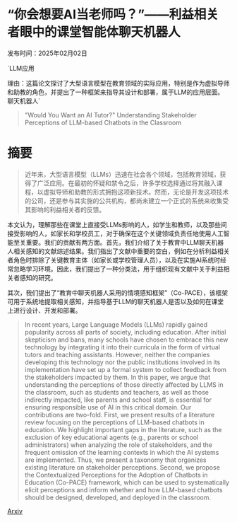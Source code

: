 # “你会想要AI当老师吗？”——利益相关者眼中的课堂智能体聊天机器人

发布时间：2025年02月02日

`LLM应用

理由：这篇论文探讨了大型语言模型在教育领域的实际应用，特别是作为虚拟导师和助教的角色，并提出了一种框架来指导其设计和部署，属于LLM的应用层面。` `聊天机器人`

> "Would You Want an AI Tutor?" Understanding Stakeholder Perceptions of LLM-based Chatbots in the Classroom

# 摘要

> 近年来，大型语言模型（LLMs）迅速在社会各个领域，包括教育领域，获得了广泛应用。在最初的怀疑和禁令之后，许多学校选择通过将其融入课程，以虚拟导师和助教的形式拥抱这项新技术。然而，无论是开发这项技术的公司，还是参与其实施的公共机构，都尚未建立一个正式的系统来收集受其影响的利益相关者的反馈。

本文认为，理解那些在课堂上直接受LLMs影响的人，如学生和教师，以及那些间接受影响的人，如家长和学校员工，对于确保在这个关键领域负责任地使用人工智能至关重要。我们的贡献有两方面。首先，我们介绍了关于教育中LLM聊天机器人相关感知的文献综述结果。我们指出了文献中重要的空白，例如在分析利益相关者角色时排除了关键教育主体（如家长或学校管理人员），以及在实施AI系统时经常忽略学习环境。因此，我们提出了一种分类法，用于组织现有文献中关于利益相关者感知的研究。

其次，我们提出了“教育中聊天机器人采用的情境感知框架”（Co-PACE），该框架可用于系统地提取相关感知，并指导基于LLM的聊天机器人是否以及如何在课堂上进行设计、开发和部署。

> In recent years, Large Language Models (LLMs) rapidly gained popularity across all parts of society, including education. After initial skepticism and bans, many schools have chosen to embrace this new technology by integrating it into their curricula in the form of virtual tutors and teaching assistants. However, neither the companies developing this technology nor the public institutions involved in its implementation have set up a formal system to collect feedback from the stakeholders impacted by them. In this paper, we argue that understanding the perceptions of those directly affected by LLMS in the classroom, such as students and teachers, as well as those indirectly impacted, like parents and school staff, is essential for ensuring responsible use of AI in this critical domain. Our contributions are two-fold. First, we present results of a literature review focusing on the perceptions of LLM-based chatbots in education. We highlight important gaps in the literature, such as the exclusion of key educational agents (e.g., parents or school administrators) when analyzing the role of stakeholders, and the frequent omission of the learning contexts in which the AI systems are implemented. Thus, we present a taxonomy that organizes existing literature on stakeholder perceptions. Second, we propose the Contextualized Perceptions for the Adoption of Chatbots in Education (Co-PACE) framework, which can be used to systematically elicit perceptions and inform whether and how LLM-based chatbots should be designed, developed, and deployed in the classroom.

[Arxiv](https://arxiv.org/abs/2503.02885)